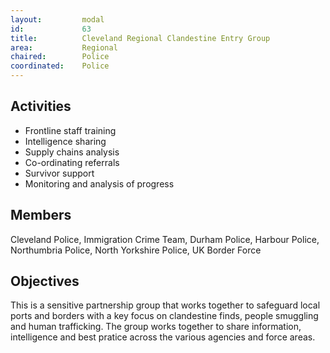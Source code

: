 ```yaml
---
layout: 		modal
id: 			63
title: 			Cleveland Regional Clandestine Entry Group
area: 			Regional
chaired: 		Police
coordinated:	Police
---
```


Activities
----------

* Frontline staff training
* Intelligence sharing
* Supply chains analysis
* Co-ordinating referrals
* Survivor support
* Monitoring and analysis of progress

Members
-------

Cleveland Police, Immigration Crime Team, Durham Police, Harbour Police, Northumbria Police, North Yorkshire Police, UK Border Force

Objectives
----------

This is a sensitive partnership group that works together to safeguard local ports and borders with a key focus on clandestine finds, people smuggling and human trafficking. The group works together to share information, intelligence and best pratice across the various agencies and force areas. 